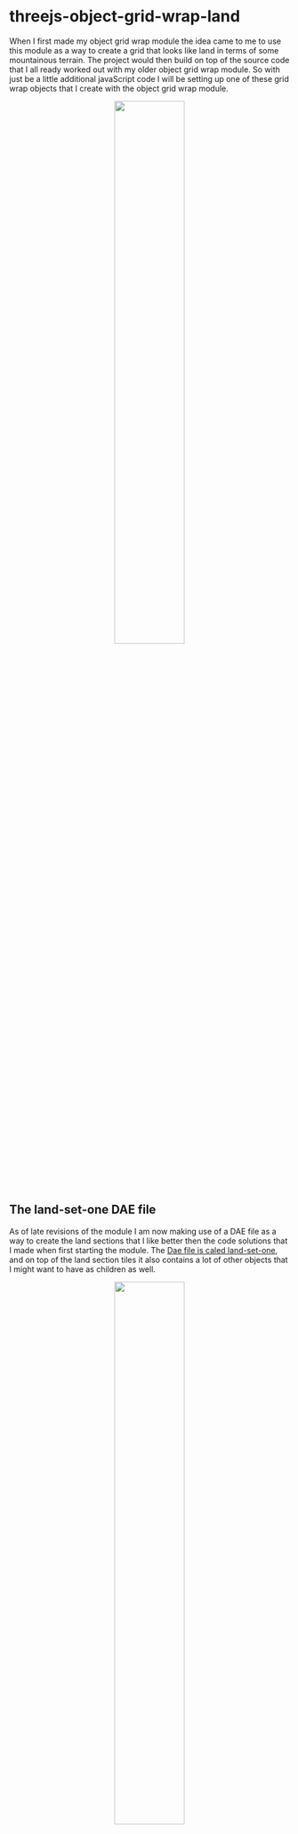 # threejs-object-grid-wrap-land

When I first made my object grid wrap module the idea came to me to use this module as a way to create a grid that looks like land in terms of some mountainous terrain. The project would then build on top of the source code that I all ready worked out with my older object grid wrap module. So with just be a little additional javaScript code I will be setting up one of these grid wrap objects that I create with the object grid wrap module.

<div align="center">
      <a href="https://www.youtube.com/watch?v=ke-r9KtRYeo">
         <img src="https://img.youtube.com/vi/ke-r9KtRYeo/0.jpg" style="width:50%;">
      </a>
</div>




## The land-set-one DAE file

As of late revisions of the module I am now making use of a DAE file as a way to create the land sections that I like better then the code solutions that I made when first starting the module. The [Dae file is caled land-set-one](https://github.com/dustinpfister/test_threejs/tree/master/views/dae/land-set-one), and on top of the land section tiles it also contains a lot of other objects that I might want to have as children as well.


<div align="center">
      <a href="https://www.youtube.com/watch?v=CFFCF6lGmHc">
         <img src="https://img.youtube.com/vi/CFFCF6lGmHc/0.jpg" style="width:50%;">
      </a>
</div>

